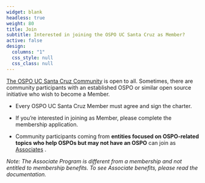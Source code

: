 ```yaml
---
widget: blank
headless: true
weight: 80
title: Join
subtitle: Interested in joining the OSPO UC Santa Cruz as Member?
active: false
design:
  columns: "1"
  css_style: null
  css_class: null
---
```


[The OSPO UC Santa Cruz Community](#community) is open to all. Sometimes, there are community participants with an established OSPO or similar open source initiative who wish to become a Member.

- Every OSPO UC Santa Cruz Member must agree and sign the charter.

- If you’re interested in joining as Member, please complete the membership application.

- Community participants coming from **entities focused on OSPO-related topics who help OSPOs but may not have an OSPO** can join as [Associates](#associates) .

*Note: The Associate Program is different from a membership and not entitled to membership benefits. To see Associate benefits, please read the documentation.*